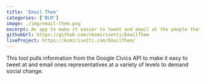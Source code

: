 ```yaml
---
title: 'Email Them'
categories: ['BLM']
image: ./img/email-them.png
excerpt: An app to make it easier to tweet and email at the people that represent you politically.
githubUrl: https://github.com/nkomirisetti/EmailThem
liveProject: https://komirisetti.com/EmailThem/
---
```


This tool pulls information from the Google Civics API to make it easy to tweet at and email ones representatives at a variety of levels to demand social change. 
